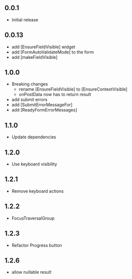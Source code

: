 ## 0.0.1

* Initial release

## 0.0.13

* add [EnsureFieldVisible] widget
* add [FormAutoValidateMode] to the form
* add [makeFieldVisible] 

## 1.0.0

* Breaking changes
  + rename [EnsureFieldVisible] to [EnsureContextVisible]
  + onPostData now has to return result
* add submit errors
* add [SubmitErrorMessageFor]
* add [ReadyFormErrorMessages]

## 1.1.0

* Update dependencies

## 1.2.0

* Use keyboard visibility

## 1.2.1

* Remove keyboard actions

## 1.2.2

* FocusTraversalGroup


## 1.2.3

* Refactor Progress button

## 1.2.6

* allow nullable result
